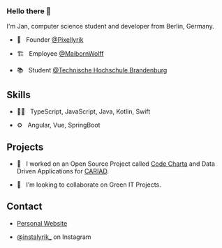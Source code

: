### Hello there 👋

I'm Jan, computer science student and developer from Berlin, Germany.

- 🧭 &nbsp; Founder [@Pixellyrik](https://pixellyrik.de)

- 🏗 &nbsp; Employee [@MaibornWolff](https://www.maibornwolff.de/)

- 📚 &nbsp; Student [@Technische Hochschule Brandenburg](https://www.th-brandenburg.de/startseite/)

## Skills
- 👨‍💻  &nbsp; TypeScript, JavaScript, Java, Kotlin, Swift

- ⚙️  &nbsp; Angular, Vue, SpringBoot

## Projects

- 🔭 &nbsp; I worked on an Open Source Project called [Code Charta](https://github.com/MaibornWolff/codecharta) and Data Driven Applications for [CARIAD](https://cariad.technology/).

- 👯 &nbsp; I’m looking to collaborate on Green IT Projects.

## Contact
- [Personal Website](http://jannr.de)

- [@instalyrik_](https://instagram.com/instalyrik_) on Instagram

<!--
**jannikr/jannikr** is a ✨ _special_ ✨ repository because its `README.md` (this file) appears on your GitHub profile.

Here are some ideas to get you started:

- 🔭 I’m currently working on ...
- 🌱 I’m currently learning ...
- 👯 I’m looking to collaborate on ...
- 🤔 I’m looking for help with ...
- 💬 Ask me about ...
- 📫 How to reach me: ...
- 😄 Pronouns: ...
- ⚡ Fun fact: ...
-->
